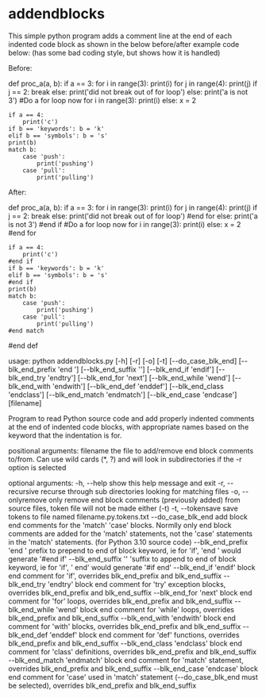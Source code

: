 # addendblocks
This simple python program adds a comment line at the end of each indented code
block as shown in the below before/after example code below:
(has some bad coding style, but shows how it is handled)

  Before:
  
def proc_a(a, b):
    if a == 3:
        for i in range(3): print(i)
        for j in range(4):
            print(j)
            if j == 2: break
        else:
            print('did not break out of for loop')
    else:
        print('a is not 3')
    #Do a for loop now
    for i in range(3): print(i)
    else: x = 2

    if a == 4: 
        print('c')
    if b == 'keywords': b = 'k'
    elif b == 'symbols': b = 's'
    print(b)
    match b:
        case 'push':
            print('pushing')
        case 'pull':
            print('pulling')


  After:
  
def proc_a(a, b):
    if a == 3:
        for i in range(3): print(i)
        for j in range(4):
            print(j)
            if j == 2: break
        else:
            print('did not break out of for loop')
        #end for
    else:
        print('a is not 3')
    #end if
    #Do a for loop now
    for i in range(3): print(i)
    else: x = 2
    #end for

    if a == 4: 
        print('c')
    #end if
    if b == 'keywords': b = 'k'
    elif b == 'symbols': b = 's'
    #end if
    print(b)
    match b:
        case 'push':
            print('pushing')
        case 'pull':
            print('pulling')
    #end match
#end def

usage: python addendblocks.py [-h] [-r] [-o] [-t] [--do_case_blk_end]
                              [--blk_end_prefix 'end '] [--blk_end_suffix '']
                              [--blk_end_if 'endif'] [--blk_end_try 'endtry']
                              [--blk_end_for 'next'] [--blk_end_while 'wend']
                              [--blk_end_with 'endwith']
                              [--blk_end_def 'enddef']
                              [--blk_end_class 'endclass']
                              [--blk_end_match 'endmatch']
                              [--blk_end_case 'endcase']
                              [filename]

Program to read Python source code and add properly indented comments at the
end of indented code blocks, with appropriate names based on the keyword that
the indentation is for.

positional arguments:
  filename              the file to add/remove end block comments to/from. Can
                        use wild cards (*, ?) and will look in subdirectories
                        if the -r option is selected

optional arguments:
  -h, --help            show this help message and exit
  -r, --recursive       recurse through sub directories looking for matching
                        files
  -o, --onlyremove      only remove end block comments (previously added) from
                        source files, token file will not be made either (-t)
  -t, --tokensave       save tokens to file named filename.py.tokens.txt
  --do_case_blk_end     add block end comments for the 'match' 'case' blocks.
                        Normlly only end block comments are added for the
                        'match' statements, not the 'case' statements in the
                        'match' statements. (for Python 3.10 source code)
  --blk_end_prefix 'end '
                        prefix to prepend to end of block keyword, ie for
                        'if', 'end ' would generate '#end if'
  --blk_end_suffix ''   'suffix to append to end of block keyword, ie for
                        'if', ' end' would generate '#if end'
  --blk_end_if 'endif'  block end comment for 'if', overrides blk_end_prefix
                        and blk_end_suffix
  --blk_end_try 'endtry'
                        block end comment for 'try' exception blocks,
                        overrides blk_end_prefix and blk_end_suffix
  --blk_end_for 'next'  block end comment for 'for' loops, overrides
                        blk_end_prefix and blk_end_suffix
  --blk_end_while 'wend'
                        block end comment for 'while' loops, overrides
                        blk_end_prefix and blk_end_suffix
  --blk_end_with 'endwith'
                        block end comment for 'with' blocks, overrides
                        blk_end_prefix and blk_end_suffix
  --blk_end_def 'enddef'
                        block end comment for 'def' functions, overrides
                        blk_end_prefix and blk_end_suffix
  --blk_end_class 'endclass'
                        block end comment for 'class' definitions, overrides
                        blk_end_prefix and blk_end_suffix
  --blk_end_match 'endmatch'
                        block end comment for 'match' statement, overrides
                        blk_end_prefix and blk_end_suffix
  --blk_end_case 'endcase'
                        block end comment for 'case' used in 'match' statement
                        (--do_case_blk_end must be selected), overrides
                        blk_end_prefix and blk_end_suffix

